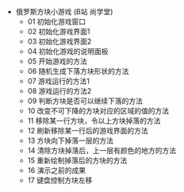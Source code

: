- 俄罗斯方块小游戏 (B站 尚学堂)
  - 01 初始化游戏窗口
  - 02 初始化游戏界面1
  - 03 初始化游戏界面2
  - 04 初始化游戏的说明面板
  - 05 开始游戏的方法
  - 06 随机生成下落方块形状的方法
  - 07 游戏运行的方法1
  - 08 游戏运行的方法2
  - 09 判断方块是否可以继续下落的方法
  - 10 改变不可下降的方块对应的区域的值的方法
  - 11 移除某一行方块，令以上方块掉落的方法
  - 12 刷新移除某一行后的游戏界面的方法
  - 13 方块向下掉落一层的方法
  - 14 清除方块掉落后，上一层有颜色的地方的方法
  - 15 重新绘制掉落后的方块的方法
  - 16 演示之前的成果
  - 17 键盘控制方块左移